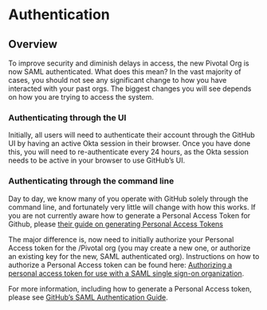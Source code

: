 # Authentication


## Overview 

To improve security and diminish delays in access, the new Pivotal Org is now SAML authenticated.  What does this mean? In the vast majority of cases, you should not see any significant change to how you have interacted with your past orgs.  The biggest changes you will see depends on how you are trying to access the system.

### Authenticating through the UI

Initially, all users will need to authenticate their account through the GitHub UI by having an active Okta session in their browser.  Once you have done this, you will need to re-authenticate every 24 hours, as the Okta session needs to be active in your browser to use GitHub’s UI.

### Authenticating through the command line

Day to day, we know many of you operate with GitHub solely through the command line, and fortunately very little will change with how this works.  If you are not currently aware how to generate a Personal Access Token for Github, please [their guide on generating Personal Access Tokens](https://help.github.com/articles/creating-a-personal-access-token-for-the-command-line/) 

The major difference is,  now need to initially authorize your Personal Access token for the /Pivotal org (you may create a new one, or authorize an existing key for the new, SAML authenticated org).  Instructions on how to authorize a Personal Access token can be found here: [Authorizing a personal access token for use with a SAML single sign-on organization](https://help.github.com/articles/authorizing-a-personal-access-token-for-use-with-a-saml-single-sign-on-organization/).

For more information, including how to generate a Personal Access token, please see [GitHub’s SAML Authentication Guide](https://help.github.com/articles/about-authentication-with-saml-single-sign-on/). 
